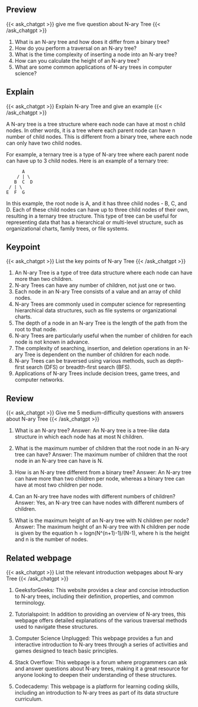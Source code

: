 ## Preview
{{< ask_chatgpt >}}
give me five question about N-ary Tree
{{< /ask_chatgpt >}}



1. What is an N-ary tree and how does it differ from a binary tree? 
2. How do you perform a traversal on an N-ary tree? 
3. What is the time complexity of inserting a node into an N-ary tree? 
4. How can you calculate the height of an N-ary tree? 
5. What are some common applications of N-ary trees in computer science?   

## Explain
{{< ask_chatgpt >}}
Explain N-ary Tree and give an example
{{< /ask_chatgpt >}}




A N-ary tree is a tree structure where each node can have at most n child nodes. In other words, it is a tree where each parent node can have n number of child nodes. This is different from a binary tree, where each node can only have two child nodes.

For example, a ternary tree is a type of N-ary tree where each parent node can have up to 3 child nodes. Here is an example of a ternary tree:

          A
        / | \
       B  C  D
     / | \
    E  F  G

In this example, the root node is A, and it has three child nodes - B, C, and D. Each of these child nodes can have up to three child nodes of their own, resulting in a ternary tree structure. This type of tree can be useful for representing data that has a hierarchical or multi-level structure, such as organizational charts, family trees, or file systems.   

## Keypoint
{{< ask_chatgpt >}}
List the key points of N-ary Tree
{{< /ask_chatgpt >}}



1. An N-ary Tree is a type of tree data structure where each node can have more than two children. 
2. N-ary Trees can have any number of children, not just one or two. 
3. Each node in an N-ary Tree consists of a value and an array of child nodes. 
4. N-ary Trees are commonly used in computer science for representing hierarchical data structures, such as file systems or organizational charts. 
5. The depth of a node in an N-ary Tree is the length of the path from the root to that node. 
6. N-ary Trees are particularly useful when the number of children for each node is not known in advance. 
7. The complexity of searching, insertion, and deletion operations in an N-ary Tree is dependent on the number of children for each node. 
8. N-ary Trees can be traversed using various methods, such as depth-first search (DFS) or breadth-first search (BFS). 
9. Applications of N-ary Trees include decision trees, game trees, and computer networks.   

## Review
{{< ask_chatgpt >}}
Give me 5 medium-difficulty questions with answers about N-ary Tree
{{< /ask_chatgpt >}}



1. What is an N-ary tree?
Answer: An N-ary tree is a tree-like data structure in which each node has at most N children.

2. What is the maximum number of children that the root node in an N-ary tree can have?
Answer: The maximum number of children that the root node in an N-ary tree can have is N.

3. How is an N-ary tree different from a binary tree?
Answer: An N-ary tree can have more than two children per node, whereas a binary tree can have at most two children per node.

4. Can an N-ary tree have nodes with different numbers of children?
Answer: Yes, an N-ary tree can have nodes with different numbers of children.

5. What is the maximum height of an N-ary tree with N children per node?
Answer: The maximum height of an N-ary tree with N children per node is given by the equation h = logn(N^(n+1)-1)/(N-1), where h is the height and n is the number of nodes.   

## Related webpage
{{< ask_chatgpt >}}
List the relevant introduction webpages about N-ary Tree
{{< /ask_chatgpt >}}



1. GeeksforGeeks: This website provides a clear and concise introduction to N-ary trees, including their definition, properties, and common terminology.

2. Tutorialspoint: In addition to providing an overview of N-ary trees, this webpage offers detailed explanations of the various traversal methods used to navigate these structures.

3. Computer Science Unplugged: This webpage provides a fun and interactive introduction to N-ary trees through a series of activities and games designed to teach basic principles.

4. Stack Overflow: This webpage is a forum where programmers can ask and answer questions about N-ary trees, making it a great resource for anyone looking to deepen their understanding of these structures.

5. Codecademy: This webpage is a platform for learning coding skills, including an introduction to N-ary trees as part of its data structure curriculum.   


